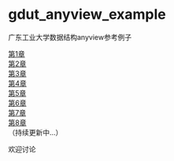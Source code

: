 # gdut_anyview_example
广东工业大学数据结构anyview参考例子  

[第1章](../chapter1/README.md)   
[第2章](../chapter2/README.md)  
[第3章](../chapter3/README.md)  
[第4章](../chapter4/README.md)  
[第5章](../chapter5/README.md)  
[第6章](../chapter6/README.md)  
[第7章](../chapter7/README.md)  
[第8章](../chapter8/README.md)  
（持续更新中...）  

欢迎讨论

